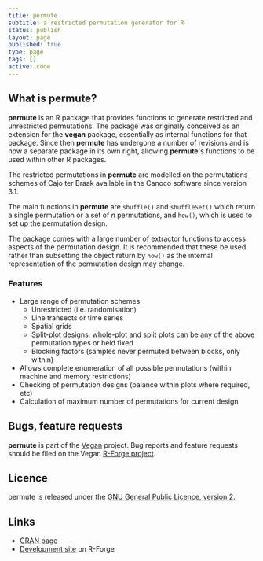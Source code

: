 ```yaml
---
title: permute
subtitle: a restricted permutation generator for R
status: publish
layout: page
published: true
type: page
tags: []
active: code
---
```

## What is permute?
**permute** is an R package that provides functions to generate restricted and unrestricted permutations. The package was originally conceived as an extension for the **vegan** package, essentially as internal functions for that package. Since then **permute** has undergone a number of revisions and is now a separate package in its own right, allowing **permute**'s functions to be used within other R packages.

The restricted permutations in **permute** are modelled on the permutations schemes of Cajo ter Braak available in the Canoco software since version 3.1.

The main functions in **permute** are `shuffle()` and `shuffleSet()` which return a single permutation or a set of *n* permutations, and `how()`, which is used to set up the permutation design.

The package comes with a large number of extractor functions to access aspects of the permutation design. It is recommended that these be used rather than subsetting the object return by `how()` as the internal representation of the permutation design may change.

### Features

 * Large range of permutation schemes
     * Unrestricted (i.e. randomisation)
     * Line transects or time series
     * Spatial grids
     * Split-plot designs; whole-plot and split plots can be any of the above permutation types or held fixed
     * Blocking factors (samples never permuted between blocks, only within)
 * Allows complete enumeration of all possible permutations (within machine and memory restrictions)
 * Checking of permutation designs (balance within plots where required, etc)
 * Calculation of maximum number of permutations for current design

## Bugs, feature requests
**permute** is part of the [Vegan](https://r-forge.r-project.org/projects/vegan/) project. Bug reports and feature requests should be filed on the Vegan [R-Forge project](https://r-forge.r-project.org/tracker/?func=browse&group_id=1689&atid=5328).

## Licence
permute is released under the [GNU General Public Licence, version 2](http://www.gnu.org/licenses/gpl-2.0.html).

## Links

 * [CRAN page](http://cran.r-project.org/package=permute)
 * [Development site](https://r-forge.r-project.org/projects/vegan/) on R-Forge
